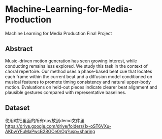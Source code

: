 # Machine-Learning-for-Media-Production
Machine Learning for Media Production Final Project


## Abstract
Music-driven motion generation has seen growing interest, while conducting remains less explored. We study this task in the context of choral repertoire. Our method uses a phase-based beat cue that locates each frame within the current beat and a diffusion model conditioned on musical features to promote timing consistency and natural upper-body motion. Evaluations on held-out pieces indicate clearer beat alignment and plausible gestures compared with representative baselines.


## Dataset
使用时把里面的所有npy放到demo文件里
https://drive.google.com/drive/folders/1x-oST6VXu-AKbwYFuMaPwcB28GCe0rOg?usp=sharing
